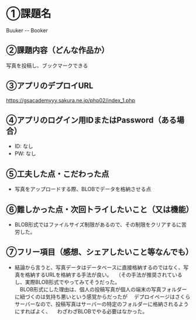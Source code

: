 # ①課題名
Buuker -- Booker

## ②課題内容（どんな作品か）
写真を投稿し、ブックマークできる

## ③アプリのデプロイURL
https://gsacademyyy.sakura.ne.jp/php02/index_1.php


## ④アプリのログイン用IDまたはPassword（ある場合）
- ID: なし
- PW: なし

## ⑤工夫した点・こだわった点
- 写真をアップロードする際、BLOBでデータを格納させる点


## ⑥難しかった点・次回トライしたいこと（又は機能）
- BLOB形式ではファイルサイズ制限があるので、その制限をクリアするに苦労した。


## ⑦フリー項目（感想、シェアしたいこと等なんでも）
- 結論から言うと、写真データはデータベースに直接格納するのではなく、写真を格納するURLを格納する手法が良い。　 （その手法が推奨されているし、実際BLOB形式でやってみてそうだった。   
　BLOB形式にした理由は、個人の投稿写真が個人の端末の写真フォルダーに紐づくのは気持ち悪いという感覚からだったが  　デプロイページはさくらサーバーなので、投稿写真はサーバーの特定のフォルダーに格納されるようにすればよく、
　わざわざBLOBでやる必要はなかった。
